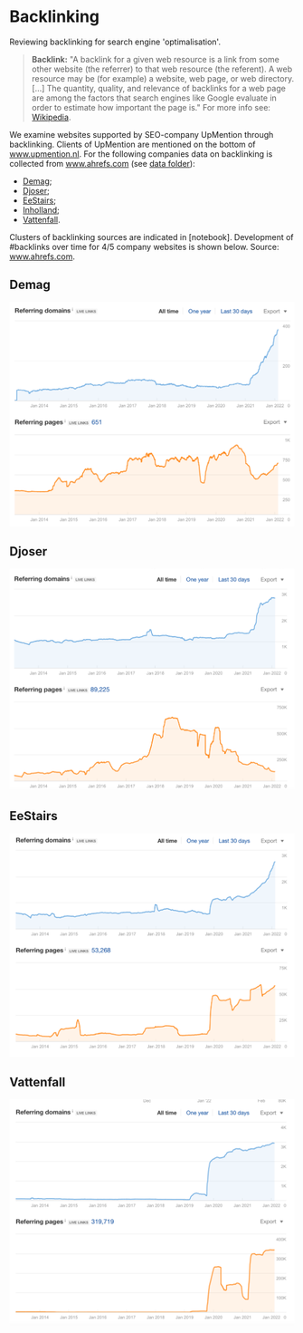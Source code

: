 # Backlinking
Reviewing backlinking for search engine 'optimalisation'.

> **Backlink:** "A backlink for a given web resource is a link from some other website (the referrer) to that web resource (the referent). A web resource may be (for example) a website, web page, or web directory. [...] The quantity, quality, and relevance of backlinks for a web page are among the factors that search engines like Google evaluate in order to estimate how important the page is." For more info see: <a href="https://en.wikipedia.org/wiki/Backlink" target="_blank">Wikipedia</a>.

We examine websites supported by SEO-company UpMention through backlinking. Clients of UpMention are mentioned on the bottom of <a href="https://upmention.nl/" target="_blank">www.upmention.nl</a>. For the following companies data on backlinking is collected from <a href="https://ahrefs.com" target="_blank">www.ahrefs.com</a> (see <a href=https://github.com/jfparie/backlinking/tree/master/data target="_blank">data folder</a>): 
- <a href="https://demag.nl" target="_blank">Demag</a>;
- <a href="https://djoser.nl" target="_blank">Djoser</a>;
- <a href="https://eestairs.com" target="_blank">EeStairs</a>;
- <a href="https://inholland.nl" target="_blank">Inholland</a>;
- <a href="https://vattenfall.nl" target="_blank">Vattenfall</a>.

Clusters of backlinking sources are indicated in [notebook]. Development of #backlinks over time for 4/5 company websites is shown below. Source: <a href="https://ahrefs.com" target="_blank">www.ahrefs.com</a>.

## Demag
![image](/images/demag_timeline.png)

## Djoser
![image](/images/Djoser_timeline.png)

## EeStairs
![image](/images/eestairs_timeline.png)

## Vattenfall
![image](/images/Vattenfall_timeline.png)


